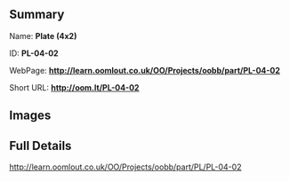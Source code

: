 

## Summary
 
Name: __Plate (4x2)__

ID: __PL-04-02__

WebPage: __http://learn.oomlout.co.uk/OO/Projects/oobb/part/PL-04-02__

Short URL: __http://oom.lt/PL-04-02__


## Images




## Full Details

 http://learn.oomlout.co.uk/OO/Projects/oobb/part/PL/PL-04-02

